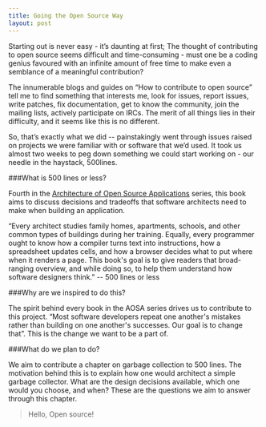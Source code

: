 ```yaml
---
title: Going the Open Source Way
layout: post
---
```

Starting out is never easy - it’s daunting at first; The thought of contributing to open source seems difficult and time-consuming - must one be a coding genius favoured with an infinite amount of free time to make even a semblance of a meaningful contribution?

The innumerable blogs and guides on “How to contribute to open source” tell me to find something that interests me, look for issues, report issues, write patches, fix documentation, get to know the community, join the mailing lists, actively participate on IRCs. The merit of all things lies in their difficulty, and it seems like this is no different.

So, that’s exactly what we did -- painstakingly went through issues raised on projects we were familiar with or software that we’d used. It took us almost two weeks to peg down something we could start working on - our needle in the haystack, 500lines.

###What is 500 lines or less?

Fourth in the [Architecture of Open Source Applications](https://www.aosabook.org) series, this book aims to discuss decisions and tradeoffs that software architects need to make when building an application.

“Every architect studies family homes, apartments, schools, and other common types of buildings during her training. Equally, every programmer ought to know how a compiler turns text into instructions, how a spreadsheet updates cells, and how a browser decides what to put where when it renders a page. This book's goal is to give readers that broad-ranging overview, and while doing so, to help them understand how software designers think.” -- 500 lines or less

###Why are we inspired to do this?

The spirit behind every book in the AOSA series drives us to contribute to this project. “Most software developers repeat one another's mistakes rather than building on one another's successes. Our goal is to change that”. This is the change we want to be a part of.


###What do we plan to do?

We aim to contribute a chapter on garbage collection to 500 lines. The motivation behind this is to explain how one would architect a simple garbage collector. What are the design decisions available, which one would you choose, and when? These are the questions we aim to answer through this chapter.


> Hello, Open source!
